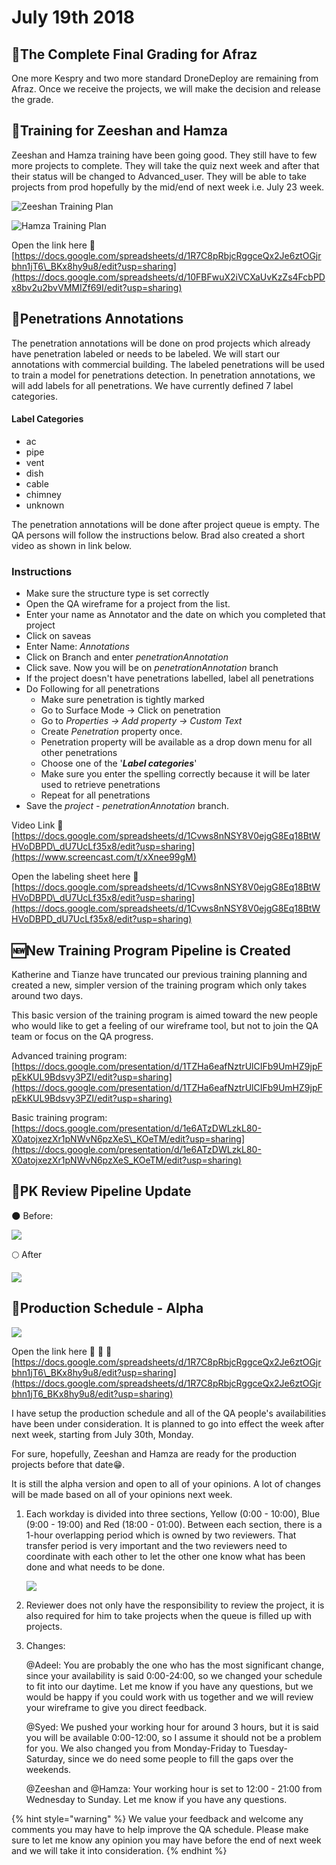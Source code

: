 # July 19th 2018

## 💯The Complete Final Grading for Afraz

One more Kespry and two more standard DroneDeploy are remaining from Afraz. Once we receive the projects, we will make the decision and release the grade.

## 🏫Training for Zeeshan and Hamza

Zeeshan and Hamza training have been going good. They still have to few more projects to complete. They will take the quiz next week and after that their status will be changed to Advanced\_user. They will be able to take projects from prod hopefully by the mid/end of next week i.e. July 23 week. 

![Zeeshan Training Plan](../.gitbook/assets/screenshot-from-2018-07-20-09-44-05.png)

![Hamza Training Plan](../.gitbook/assets/screenshot-from-2018-07-20-09-43-52.png)

Open the link here  🚩[https://docs.google.com/spreadsheets/d/1R7C8pRbjcRggceQx2Je6ztOGjrbhn1jT6\_BKx8hy9u8/edit?usp=sharing](https://docs.google.com/spreadsheets/d/10FBFwuX2iVCXaUvKzZs4FcbPDx8bv2u2bvVMMIZf69I/edit?usp=sharing)

## 📐Penetrations Annotations

The penetration annotations will be done on prod projects which already have penetration labeled or needs to be labeled. We will start our annotations with commercial building. The labeled penetrations will be used to train a model for penetrations detection. In penetration annotations, we will add labels for all penetrations. We have currently defined 7 label categories. 

#### Label Categories 

* ac 
* pipe 
* vent 
* dish 
* cable 
* chimney 
* unknown

The penetration annotations will be done after project queue is empty. The QA persons will follow the instructions below. Brad also created a short video as shown in link below. 

### Instructions

* Make sure the structure type is set correctly
* Open the QA wireframe for a project from the list.
* Enter your name as Annotator and the date on which you completed that project
* Click on saveas
* Enter Name: _Annotations_
* Click on Branch and enter _penetrationAnnotation_
* Click save. Now you will be on _penetrationAnnotation_ branch
* If the project doesn't have penetrations labelled, label all penetrations
* Do Following for all penetrations
  * Make sure penetration is tightly marked 
  * Go to Surface Mode -&gt; Click on penetration 
  * Go to _Properties -&gt; Add property -&gt; Custom Text_ 
  * Create _Penetration_ property once. 
  * Penetration property will be available as a drop down menu for all other penetrations 
  * Choose one of the '_**Label categories**_' 
  * Make sure you enter the spelling correctly because it will be later used to retrieve penetrations
  * Repeat for all penetrations 
* Save the _project - penetrationAnnotation_ branch.

Video Link 🚩[https://docs.google.com/spreadsheets/d/1Cvws8nNSY8V0ejgG8Eq18BtWHVoDBPD\_dU7UcLf35x8/edit?usp=sharing](https://www.screencast.com/t/xXnee99gM)

Open the labeling sheet here    🚩[https://docs.google.com/spreadsheets/d/1Cvws8nNSY8V0ejgG8Eq18BtWHVoDBPD\_dU7UcLf35x8/edit?usp=sharing](https://docs.google.com/spreadsheets/d/1Cvws8nNSY8V0ejgG8Eq18BtWHVoDBPD_dU7UcLf35x8/edit?usp=sharing)

## 🆕New Training Program Pipeline is Created

Katherine and Tianze have truncated our previous training planning and created a new, simpler version of the training program which only takes around two days.

This basic version of the training program is aimed toward the new people who would like to get a feeling of our wireframe tool, but not to join the QA team or focus on the QA progress.

Advanced training program: [https://docs.google.com/presentation/d/1TZHa6eafNztrUlCIFb9UmHZ9jpFpEkKUL9Bdsvy3PZI/edit?usp=sharing](https://docs.google.com/presentation/d/1TZHa6eafNztrUlCIFb9UmHZ9jpFpEkKUL9Bdsvy3PZI/edit?usp=sharing)

Basic training program:  
[https://docs.google.com/presentation/d/1e6ATzDWLzkL80-X0atojxezXr1pNWvN6pzXeS\_KOeTM/edit?usp=sharing](https://docs.google.com/presentation/d/1e6ATzDWLzkL80-X0atojxezXr1pNWvN6pzXeS_KOeTM/edit?usp=sharing)

## 🔄PK Review Pipeline Update

🌑 Before:

![](../.gitbook/assets/pk-pipeline.jpg)

🌕 After

![](../.gitbook/assets/pk-new-pipeline.jpg)

## 📅Production Schedule - Alpha

![](../.gitbook/assets/2018-07-19_16-49-24.jpg)

Open the link here   🚩 🚩 🚩[https://docs.google.com/spreadsheets/d/1R7C8pRbjcRggceQx2Je6ztOGjrbhn1jT6\_BKx8hy9u8/edit?usp=sharing](https://docs.google.com/spreadsheets/d/1R7C8pRbjcRggceQx2Je6ztOGjrbhn1jT6_BKx8hy9u8/edit?usp=sharing)

I have setup the production schedule and all of the QA people's availabilities have been under consideration. It is planned to go into effect the week after next week, starting from July 30th, Monday.

For sure, hopefully, Zeeshan and Hamza are ready for the production projects before that date😁.

It is still the alpha version and open to all of your opinions. A lot of changes will be made based on all of your opinions next week.

1. Each workday is divided into three sections, Yellow \(0:00 - 10:00\), Blue \(9:00 - 19:00\) and Red \(18:00 - 01:00\). Between each section, there is a 1-hour overlapping period which is owned by two reviewers. That transfer period is very important and the two reviewers need to coordinate with each other to let the other one know what has been done and what needs to be done.

   ![](../.gitbook/assets/qaclock.png)

2. Reviewer does not only have the responsibility to review the project, it is also required for him to take projects when the queue is filled up with projects. 
3. Changes:   

   @Adeel: You are probably the one who has the most significant change, since your availability is said 0:00-24:00, so we changed your schedule to fit into our daytime. Let me know if you have any questions, but we would be happy if you could work with us together and we will review your wireframe to give you direct feedback.  
  
   @Syed: We pushed your working hour for around 3 hours, but it is said you will be available 0:00-12:00, so I assume it should not be a problem for you. We also changed you from Monday-Friday to Tuesday-Saturday, since we do need some people to fill the gaps over the weekends.  
  
   @Zeeshan and @Hamza: Your working hour is set to 12:00 - 21:00 from Wednesday to Sunday. Let me know if you have any questions.

{% hint style="warning" %}
We value your feedback and welcome any comments you may have to help improve the QA schedule. Please make sure to let me know any opinion you may have before the end of next week and we will take it into consideration.
{% endhint %}

